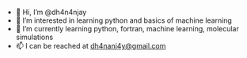 - 👋 Hi, I’m @dh4n4njay
- 👀 I’m interested in learning python and basics of machine learning
- 🌱 I’m currently learning python, fortran, machine learning, molecular simulations
-  📫 I can be reached at dh4nanj4y@gmail.com

<!---
dh4n4njay/dh4n4njay is a ✨ special ✨ repository because its `README.md` (this file) appears on your GitHub profile.
You can click the Preview link to take a look at your changes.
--->
